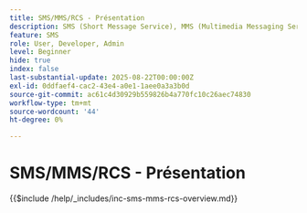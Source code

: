 ```yaml
---
title: SMS/MMS/RCS - Présentation
description: SMS (Short Message Service), MMS (Multimedia Messaging Service) et RCS (Rich Communication Services) sont des canaux de messagerie mobile qui vous permettent d'atteindre les utilisateurs directement sur leur numéro de téléphone, sans nécessiter d'application ni de connexion Internet (SMS/MMS)
feature: SMS
role: User, Developer, Admin
level: Beginner
hide: true
index: false
last-substantial-update: 2025-08-22T00:00:00Z
exl-id: 0ddfaef4-cac2-43e4-a0e1-1aee0a3a3b0d
source-git-commit: ac61c4d30929b559826b4a770fc10c26aec74830
workflow-type: tm+mt
source-wordcount: '44'
ht-degree: 0%

---
```


# SMS/MMS/RCS - Présentation

{{$include /help/_includes/inc-sms-mms-rcs-overview.md}}

